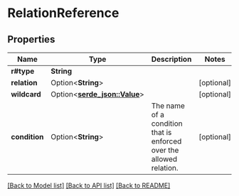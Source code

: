 # RelationReference

## Properties

Name | Type | Description | Notes
------------ | ------------- | ------------- | -------------
**r#type** | **String** |  | 
**relation** | Option<**String**> |  | [optional]
**wildcard** | Option<[**serde_json::Value**](.md)> |  | [optional]
**condition** | Option<**String**> | The name of a condition that is enforced over the allowed relation. | [optional]

[[Back to Model list]](../README.md#documentation-for-models) [[Back to API list]](../README.md#documentation-for-api-endpoints) [[Back to README]](../README.md)


